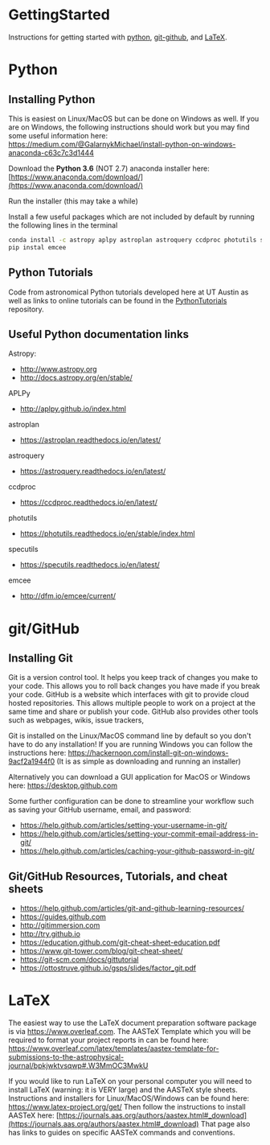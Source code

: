# GettingStarted
Instructions for getting started with [python](#python), [git-github](#git/GitHub), and [LaTeX](#latex).

# Python

## Installing Python
This is easiest on Linux/MacOS but can be done on Windows as well. If you are on Windows, the following instructions should work but you may find some useful information here: https://medium.com/@GalarnykMichael/install-python-on-windows-anaconda-c63c7c3d1444

Download the **Python 3.6** (NOT 2.7) anaconda installer here: [https://www.anaconda.com/download/](https://www.anaconda.com/download/)

Run the installer (this may take a while)

Install a few useful packages which are not included by default by running the following lines in the terminal

```bash
conda install -c astropy aplpy astroplan astroquery ccdproc photutils specutils
pip instal emcee
```

## Python Tutorials
Code from astronomical Python tutorials developed here at UT Austin as well as links to online tutorials can be found in the [PythonTutorials](https://github.com/UTAustinAST376Fall2018/PythonTutorials) repository.

## Useful Python documentation links

Astropy: 
* http://www.astropy.org
* http://docs.astropy.org/en/stable/

APLPy
* http://aplpy.github.io/index.html

astroplan
* https://astroplan.readthedocs.io/en/latest/

astroquery
* https://astroquery.readthedocs.io/en/latest/

ccdproc
* https://ccdproc.readthedocs.io/en/latest/

photutils
* https://photutils.readthedocs.io/en/stable/index.html

specutils
* https://specutils.readthedocs.io/en/latest/

emcee
* http://dfm.io/emcee/current/

# git/GitHub

## Installing Git

Git is a version control tool. It helps you keep track of changes you make to your code. This allows you to roll back changes you have made if you break your code. GitHub is a website which interfaces with git to provide cloud hosted repositories. This allows multiple people to work on a project at the same time and share or publish your code. GitHub also provides other tools such as webpages, wikis, issue trackers, 

Git is installed on the Linux/MacOS command line by default so you don't have to do any installation! If you are running Windows you can follow the instructions here: https://hackernoon.com/install-git-on-windows-9acf2a1944f0 (It is as simple as downloading and running an installer)

Alternatively you can download a GUI application for MacOS or Windows here: https://desktop.github.com

Some further configuration can be done to streamline your workflow such as saving your GitHub username, email, and password:
* https://help.github.com/articles/setting-your-username-in-git/
* https://help.github.com/articles/setting-your-commit-email-address-in-git/
* https://help.github.com/articles/caching-your-github-password-in-git/

## Git/GitHub Resources, Tutorials, and cheat sheets

* https://help.github.com/articles/git-and-github-learning-resources/
* https://guides.github.com
* http://gitimmersion.com
* http://try.github.io
* https://education.github.com/git-cheat-sheet-education.pdf
* https://www.git-tower.com/blog/git-cheat-sheet/
* https://git-scm.com/docs/gittutorial
* https://ottostruve.github.io/gsps/slides/factor_git.pdf

# LaTeX

The easiest way to use the LaTeX document preparation software package is via https://www.overleaf.com. The AASTeX Template which you will be required to format your project reports in can be found here: https://www.overleaf.com/latex/templates/aastex-template-for-submissions-to-the-astrophysical-journal/bpkjwktvsqwp#.W3MmOC3MwkU

If you would like to run LaTeX on your personal computer you will need to install LaTeX (warning: it is VERY large) and the AASTeX style sheets. Instructions and installers for Linux/MacOS/Windows can be found here: https://www.latex-project.org/get/
Then follow the instructions to install AASTeX here: [https://journals.aas.org/authors/aastex.html#_download](https://journals.aas.org/authors/aastex.html#_download)
That page also has links to guides on specific AASTeX commands and conventions.
